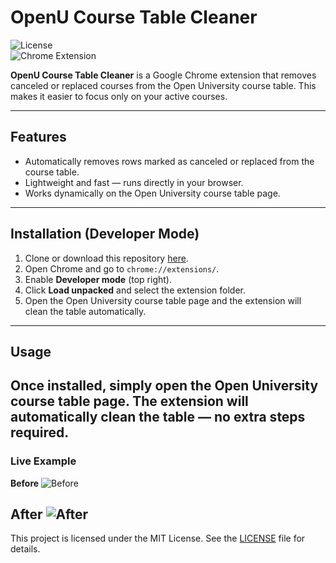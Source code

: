 # OpenU Course Table Cleaner  
![License](https://img.shields.io/badge/license-MIT-blue)  
![Chrome Extension](https://img.shields.io/badge/chrome-extension-green)

**OpenU Course Table Cleaner** is a Google Chrome extension that removes canceled or replaced courses from the Open University course table. This makes it easier to focus only on your active courses.

---

## Features

- Automatically removes rows marked as canceled or replaced from the course table.
- Lightweight and fast — runs directly in your browser.
- Works dynamically on the Open University course table page.

---

## Installation (Developer Mode)

1. Clone or download this repository [here](https://github.com/Biton6The9Gever/Openu-Site-QOL/releases/tag/QOL).
3. Open Chrome and go to `chrome://extensions/`.
4. Enable **Developer mode** (top right).
5. Click **Load unpacked** and select the extension folder.
6. Open the Open University course table page and the extension will clean the table automatically.

---
## Usage
Once installed, simply open the Open University course table page. 
The extension will automatically clean the table — no extra steps required.
---
### Live Example

**Before**
![Before](https://github.com/user-attachments/assets/2e91aa8c-0919-42f0-95b0-107f7c21a6a7)

**After**
![After](https://github.com/user-attachments/assets/2a241dad-a25f-4bc4-9495-61a5239beeb4)
---
This project is licensed under the MIT License. See the [LICENSE](LICENSE) file for details.


